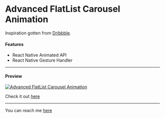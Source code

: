 # Advanced FlatList Carousel Animation

Inspiration gotten from [Dribbble](https://dribbble.com/shots/3731362-Event-cards-iOS-interaction).


#### Features
 - React Native Animated API
 - React Native Gesture Handler
 
-----
#### Preview
[![Advanced FlatList Carousel Animation](assets/preview.gif)](https://user-images.githubusercontent.com/42821245/112845808-31850b00-909d-11eb-9dc3-3a4244a799b6.mov)

Check it out [here](https://snack.expo.io/@chideraike/flatlist-carousel-animation)

-----
You can reach me [here](https://twitter.com/chidera_si)
